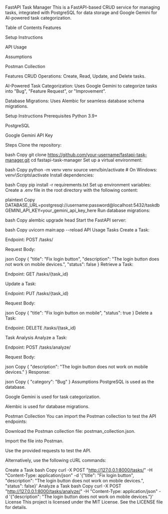 FastAPI Task Manager
This is a FastAPI-based CRUD service for managing tasks, integrated with PostgreSQL for data storage and Google Gemini for AI-powered task categorization.

Table of Contents
Features

Setup Instructions

API Usage

Assumptions

Postman Collection

Features
CRUD Operations: Create, Read, Update, and Delete tasks.

AI-Powered Task Categorization: Uses Google Gemini to categorize tasks into "Bug", "Feature Request", or "Improvement".

Database Migrations: Uses Alembic for seamless database schema migrations.

Setup Instructions
Prerequisites
Python 3.9+

PostgreSQL

Google Gemini API Key

Steps
Clone the repository:

bash
Copy
git clone https://github.com/your-username/fastapi-task-manager.git
cd fastapi-task-manager
Set up a virtual environment:

bash
Copy
python -m venv venv
source venv/bin/activate  # On Windows: venv\Scripts\activate
Install dependencies:

bash
Copy
pip install -r requirements.txt
Set up environment variables:
Create a .env file in the root directory with the following content:

plaintext
Copy
DATABASE_URL=postgresql://username:password@localhost:5432/taskdb
GEMINI_API_KEY=your_gemini_api_key_here
Run database migrations:

bash
Copy
alembic upgrade head
Start the FastAPI server:

bash
Copy
uvicorn main:app --reload
API Usage
Tasks
Create a Task:

Endpoint: POST /tasks/

Request Body:

json
Copy
{
  "title": "Fix login button",
  "description": "The login button does not work on mobile devices.",
  "status": false
}
Retrieve a Task:

Endpoint: GET /tasks/{task_id}

Update a Task:

Endpoint: PUT /tasks/{task_id}

Request Body:

json
Copy
{
  "title": "Fix login button on mobile",
  "status": true
}
Delete a Task:

Endpoint: DELETE /tasks/{task_id}

Task Analysis
Analyze a Task:

Endpoint: POST /tasks/analyze/

Request Body:

json
Copy
{
  "description": "The login button does not work on mobile devices."
}
Response:

json
Copy
{
  "category": "Bug"
}
Assumptions
PostgreSQL is used as the database.

Google Gemini is used for task categorization.

Alembic is used for database migrations.

Postman Collection
You can import the Postman collection to test the API endpoints:

Download the Postman collection file: postman_collection.json.

Import the file into Postman.

Use the provided requests to test the API.

Alternatively, use the following cURL commands:

Create a Task
bash
Copy
curl -X POST "http://127.0.0.1:8000/tasks/" -H "Content-Type: application/json" -d '{"title": "Fix login button", "description": "The login button does not work on mobile devices.", "status": false}'
Analyze a Task
bash
Copy
curl -X POST "http://127.0.0.1:8000/tasks/analyze/" -H "Content-Type: application/json" -d '{"description": "The login button does not work on mobile devices."}'
License
This project is licensed under the MIT License. See the LICENSE file for details.